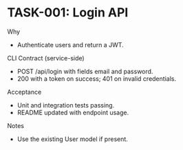 # TASK-001: Login API

Why
- Authenticate users and return a JWT.

CLI Contract (service-side)
- POST /api/login with fields email and password.
- 200 with a token on success; 401 on invalid credentials.

Acceptance
- Unit and integration tests passing.
- README updated with endpoint usage.

Notes
- Use the existing User model if present.
